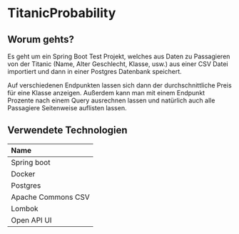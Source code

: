 # TitanicProbability

## Worum gehts?

Es geht um ein Spring Boot Test Projekt, welches aus Daten zu Passagieren von der Titanic (Name, Alter Geschlecht, Klasse, usw.) aus einer CSV Datei importiert und dann in einer Postgres Datenbank speichert. 

Auf verschiedenen Endpunkten lassen sich dann der durchschnittliche Preis für eine Klasse anzeigen. Außerdem kann man mit einem Endpunkt Prozente nach einem Query ausrechnen lassen und natürlich auch alle Passagiere Seitenweise auflisten lassen.

## Verwendete Technologien

| Name               | 
|:-------------------|
| Spring boot        |
| Docker             |
| Postgres           |
| Apache Commons CSV |
| Lombok             |
| Open API UI        |
